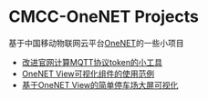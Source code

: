 # CMCC-OneNET Projects

基于中国移动物联网云平台[OneNET](https://open.iot.10086.cn/openClass)的一些小项目

- [改进官网计算MQTT协议token的小工具](https://github.com/DropYearning/cmcc-onenet-projects/blob/master/getToken.py)
- [OneNET View可视化组件的使用范例](https://github.com/DropYearning/cmcc-onenet-projects/tree/master/OneNET%20View/View2.0%20Demo)
- [基于OneNET View的简单停车场大屏可视化](https://github.com/DropYearning/cmcc-onenet-projects/tree/master/OneNET%20View/%E5%81%9C%E8%BD%A6%E5%9C%BA%E5%8E%9F%E5%9E%8B)

